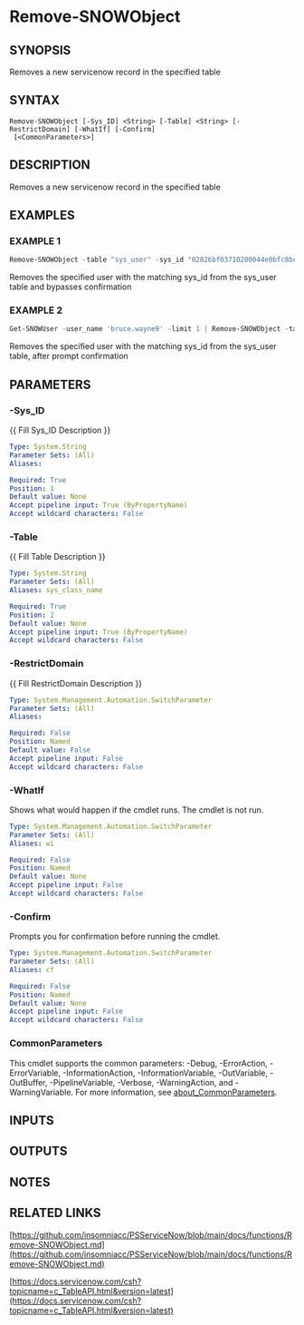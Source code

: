 ﻿---
external help file: PSServiceNow-help.xml
Module Name: PSServiceNow
online version: docs/functions/Remove-SNOWObject.md
schema: 2.0.0
---

# Remove-SNOWObject

## SYNOPSIS
Removes a new servicenow record in the specified table

## SYNTAX

```
Remove-SNOWObject [-Sys_ID] <String> [-Table] <String> [-RestrictDomain] [-WhatIf] [-Confirm]
 [<CommonParameters>]
```

## DESCRIPTION
Removes a new servicenow record in the specified table

## EXAMPLES

### EXAMPLE 1
```powershell
Remove-SNOWObject -table "sys_user" -sys_id "02826bf03710200044e0bfc8bcbe5d3f" -confirm:$false
```

Removes the specified user with the matching sys_id from the sys_user table and bypasses confirmation

### EXAMPLE 2
```powershell
Get-SNOWUser -user_name 'bruce.wayne9' -limit 1 | Remove-SNOWObject -table 'sys_user'
```

Removes the specified user with the matching sys_id from the sys_user table, after prompt confirmation

## PARAMETERS

### -Sys_ID
{{ Fill Sys_ID Description }}

```yaml
Type: System.String
Parameter Sets: (All)
Aliases:

Required: True
Position: 1
Default value: None
Accept pipeline input: True (ByPropertyName)
Accept wildcard characters: False
```

### -Table
{{ Fill Table Description }}

```yaml
Type: System.String
Parameter Sets: (All)
Aliases: sys_class_name

Required: True
Position: 2
Default value: None
Accept pipeline input: True (ByPropertyName)
Accept wildcard characters: False
```

### -RestrictDomain
{{ Fill RestrictDomain Description }}

```yaml
Type: System.Management.Automation.SwitchParameter
Parameter Sets: (All)
Aliases:

Required: False
Position: Named
Default value: False
Accept pipeline input: False
Accept wildcard characters: False
```

### -WhatIf
Shows what would happen if the cmdlet runs.
The cmdlet is not run.

```yaml
Type: System.Management.Automation.SwitchParameter
Parameter Sets: (All)
Aliases: wi

Required: False
Position: Named
Default value: None
Accept pipeline input: False
Accept wildcard characters: False
```

### -Confirm
Prompts you for confirmation before running the cmdlet.

```yaml
Type: System.Management.Automation.SwitchParameter
Parameter Sets: (All)
Aliases: cf

Required: False
Position: Named
Default value: None
Accept pipeline input: False
Accept wildcard characters: False
```

### CommonParameters
This cmdlet supports the common parameters: -Debug, -ErrorAction, -ErrorVariable, -InformationAction, -InformationVariable, -OutVariable, -OutBuffer, -PipelineVariable, -Verbose, -WarningAction, and -WarningVariable. For more information, see [about_CommonParameters](http://go.microsoft.com/fwlink/?LinkID=113216).

## INPUTS

## OUTPUTS

## NOTES

## RELATED LINKS

[https://github.com/insomniacc/PSServiceNow/blob/main/docs/functions/Remove-SNOWObject.md](https://github.com/insomniacc/PSServiceNow/blob/main/docs/functions/Remove-SNOWObject.md)

[https://docs.servicenow.com/csh?topicname=c_TableAPI.html&version=latest](https://docs.servicenow.com/csh?topicname=c_TableAPI.html&version=latest)


